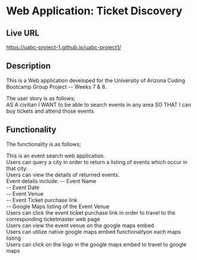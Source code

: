 # Web Application: Ticket Discovery

## Live URL
https://uabc-project-1.github.io/uabc-project1/

## Description
This is a Web application developed for the University of Arizona Coding Bootcamp Group Project -- Weeks 7 & 8. 

The user story is as follows;     
AS A civilian
I WANT to be able to search events in any area 
SO THAT I can buy tickets and attend those events   

## Functionality 
The functionality is as follows;   

This is an event search web application.      
Users can query a city in order to return a listing of events which occur in that city.   
Users can view the details of returned events.   
Event details include: 
-- Event Name      
-- Event Date     
-- Event Venue    
-- Event Ticket purchase link    
-- Google Maps listing of the Event Venue   
Users can click the event ticket purchase link in order to travel to the corresponding ticketmaster web page    
Users can view the event venue on the google maps embed    
Users can utilize native google maps embed functionaltyon each maps listing    
Users can click on the logo in the google maps embed to travel to google maps    


